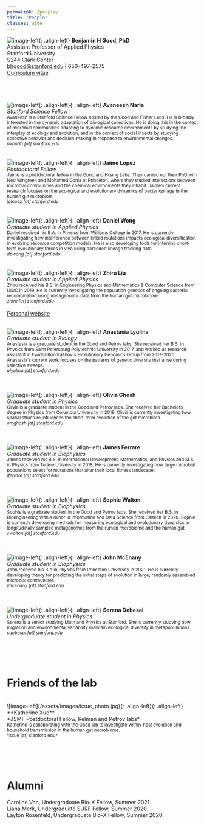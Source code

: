 ```yaml
---
permalink: /people/
title: "People"
classes: wide
---
```


![image-left](/assets/images/bgood_photo_small.jpg){: .align-left}
**Benjamin H Good, PhD** <br/>
Assistant Professor of Applied Physics<br/>
Stanford University<br/>
S244 Clark Center <br/>
bhgood@stanford.edu | 650-497-2575 <br/>
<a href="/assets/pdfs/bgood_cv_221215.pdf">Curriculum vitae</a><br/>
<br/>
<br/>
<br/>
<br/>
![image-left](/assets/images/anarla_photo.png){: .align-left}{: .align-left}
**Avaneesh Narla** <br/>
*Stanford Science Fellow*<br/>
<small>Avaneesh is a Stanford Science Fellow hosted by the Good and Fisher Labs. He is broadly interested in the dynamic adaptation of biological collectives. He is doing this in the context of microbial communities adapting to dynamic resource environments by studying the interplay of ecology and evolution, and in the context of social insects by studying collective behavior and decision-making in response to environmental changes.<br/>
*avnarla [at] stanford.edu*<br/></small>
<br/>
<br/>
![image-left](/assets/images/jglopez.jpg){: .align-left}{: .align-left}
**Jaime Lopez** <br/>
*Postdoctoral Fellow*<br/>
<small>Jaime is a postdoctoral fellow in the Good and Huang Labs. They carried out their PhD with Ned Wingreen and Mohamed Donia at Princeton, where they studied interactions between microbial communities and the chemical environments they inhabit. Jaime’s current research focuses on the ecological and evolutionary dynamics of bacteriophage in the human gut microbiota.<br/>
*jglopez [at] stanford.edu*<br/></small>
<br/>
<br/>
![image-left](/assets/images/dwong_photo.png){: .align-left}{: .align-left}
**Daniel Wong** <br/>
*Graduate student in Applied Physics*<br/>
<small>Daniel received his B.A. in Physics from Williams College in 2017. He is currently investigating how interference between linked mutations impacts ecological diversification in evolving resource competition models. He is also developing tools for inferring short-term evolutionary forces in vivo using barcoded lineage tracking data. <br/>
*dpwong [at] stanford.edu*<br/></small>
<br/>
<br/>
![image-left](/assets/images/zliu_photo.jpg){: .align-left}{: .align-left}
**Zhiru Liu** <br/>
*Graduate student in Applied Physics*<br/>
<small>Zhiru received his B.S. in Engineering Physics and Mathematics & Computer Science from UIUC in 2019. He is currently investigating the population genetics of ongoing bacterial recombination using metagenomic data from the human gut microbiome.<br/>
*zhiru [at] stanford.edu*<br/></small><br/>
<a href="https://zhiru-liu.github.io/">Personal website</a> 
<br/>
<br/>

![image-left](/assets/images/alyulina_photo.jpg){: .align-left}{: .align-left}
**Anastasia Lyulina** <br/>
*Graduate student in Biology*<br/>
<small>Anastasia is a graduate student in the Good and Petrov labs. She received her B.S. in Physics from Saint Petersburg Polytechnic University in 2017, and worked as research assistant in Fyodor Kondrashov's Evolutionary Genomics Group from 2017-2020. Anastasia's current work focuses on the patterns of genetic diversity that arise during selective sweeps. 
<br/>
*alyulina [at] stanford.edu*<br/></small>
<br/>
<br/>

![image-left](/assets/images/oghosh_photo.jpg){: .align-left}{: .align-left}
**Olivia Ghosh** <br/>
*Graduate student in Physics*<br/>
<small>
Olivia is a graduate student in the Good and Petrov labs. She received her Bachelors degree in Physics from Columbia University in 2019. Olivia is currently investigating how spatial structure influences the short-term evolution of the gut microbiota. 
<br/>
*omghosh [at] stanford.edu*<br/></small>
<br/>
<br/>

![image-left](/assets/images/jferrare_photo.png){: .align-left}{: .align-left}
**James Ferrare** <br/>
*Graduate student in Biophysics*<br/>
<small>
James received his B.S. in International Development, Mathematics, and Physics and M.S. in Physics from Tulane University in 2018. He is currently investigating how large microbial populations select for mutations that alter their local fitness landscape. 
<br/>
*jferrare [at] stanford.edu*<br/></small>
<br/>
<br/>


![image-left](/assets/images/swalton_photo.jpg){: .align-left}{: .align-left}
**Sophie Walton** <br/>
*Graduate student in Biophysics*<br/>
<small>
Sophie is a graduate student in the Good and Petrov labs. She received her B.S. in Bioengineering with a minor in Information and Data Science from Caltech in 2020. Sophie is currently developing methods for measuring ecological and evolutionary dynamics in longitudinally sampled metagenomes from the rumen microbiome and the human gut. 
<br/>
*swalton [at] stanford.edu*<br/></small>
<br/>
<br/>

![image-left](/assets/images/jmcenany_photo.jpg){: .align-left}{: .align-left}
**John McEnany** <br/>
*Graduate student in Biophysics*<br/>
<small>
John received his B.A in Physics from Princeton University in 2021. He is currently developing theory for predicting the initial steps of evolution in large, randomly assembled microbial communities. 
<br/>
*jmcenany [at] stanford.edu*<br/></small>
<br/>
<br/>

![image-left](/assets/images/sdebesai_photo.jpg){: .align-left}{: .align-left}
**Serena Debesai** <br/>
*Undergraduate student in Physics*<br/>
<small>Serena is a senior studying Math and Physics at Stanford. She is currently studying how migration and environmental variability maintain ecological diversity in  metapopulations.<br/>
*sdebesai [at] stanford.edu*<br/></small>
<br/>
<br/>
<br/>
<br/>

# Friends of the lab
<br/>
![image-left](/assets/images/kxue_photo.jpg){: .align-left}{: .align-left}
**Katherine Xue** <br/>
*JSMF Postdoctoral Fellow, Relman and Petrov labs*<br/>
<small>Katherine is collaborating with the Good lab to investigate within-host evolution and household transmission in the human gut microbiome.<br/>
*kxue [at] stanford.edu* <br/></small>
<br/>
<br/>
<br/>
<br/>

# Alumni
Caroline Van, Undergraduate Bio-X Fellow, Summer 2021.<br/>
Liana Merk, Undergraduate SURF Fellow, Summer 2020. <br/>
Layton Rosenfeld, Undergraduate Bio-X Fellow, Summer 2020.<br/> 

<!--<br/>
<br/>
![image-left](/assets/images/lmerk_photo.jpg){: .align-left}{: .align-left}
**Liana Merk** <br/>
*Undergraduate SURF Fellow*<br/>
<small>Liana is a rising senior at Caltech majoring in Bioengineering. She is currently developing tools for tracking within-host evolution and strain turnover in the rumen microbiome.<br/>
*lmerk [at] caltech.edu*<br/></small>

<br/>
<br/>
<br/>
<br/>
![image-left](/assets/images/lrosenfeld_photo.jpg){: .align-left}{: .align-left}
**Layton Rosenfeld** <br/>
*Undergraduate Bio-X Fellow*<br/>
<small>Layton is a rising sophomore at Stanford interested in Computational Biology. She is currently investigating the links between short-term evolution and community structure using metagenomic data from the human gut microbiome. <br/>
*laytonr [at] stanford.edu*<br/></small>
<br/>
<br/>

![image-left](/assets/images/cvan_photo.jpg){: .align-left}{: .align-left}
**Caroline Van** <br/>
*Undergraduate Bio-X Fellow*<br/>
<small>Caroline is a sophomore at Stanford interested in Biomedical Computation. She is currently investigating the strain-level dynamics that take placing during fecal microbiome transplants.<br/>
*cmvan [at] stanford.edu*<br/></small>
<br/>
<br/>

%<br/>
%<br/>
%<br/>
%<br/>
<br/>
![image-left](/assets/images/genome.png){: .align-left}
<br/>We are currently looking for new postdocs, graduate students, and undergraduates to join our team. Please visit our <a href="/research/">opportunities page</a> for more details. --> 